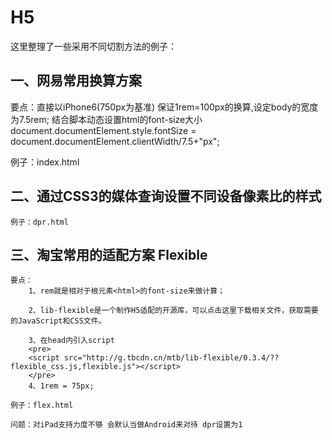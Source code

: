 # H5
这里整理了一些采用不同切割方法的例子：

## 一、网易常用换算方案
   要点：直接以iPhone6(750px为基准) 保证1rem=100px的换算,设定body的宽度为7.5rem; 结合脚本动态设置html的font-size大小
  		document.documentElement.style.fontSize = document.documentElement.clientWidth/7.5+"px";
   
   例子：index.html

## 二、通过CSS3的媒体查询设置不同设备像素比的样式
	例子：dpr.html

## 三、淘宝常用的适配方案 Flexible
	要点：
	    1、rem就是相对于根元素<html>的font-size来做计算；

	    2、lib-flexible是一个制作H5适配的开源库，可以点击这里下载相关文件，获取需要的JavaScript和CSS文件。

	    3、在head内引入script
	    <pre>
	    <script src="http://g.tbcdn.cn/mtb/lib-flexible/0.3.4/??flexible_css.js,flexible.js"></script>
		</pre>
	    4、1rem = 75px;

	例子：flex.html
	
	问题：对iPad支持力度不够 会默认当做Android来对待 dpr设置为1
